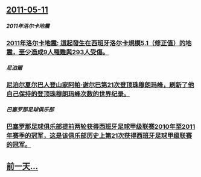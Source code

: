 ## [2011-05-11](/zh/news/2011/05/11/index.md)

##### 2011年洛尔卡地震
### [2011年洛尔卡地震: 這起發生在西班牙洛尔卡規模5.1（修正值）的地震，至少造成9人罹難與293人受傷。](/zh/news/2011/05/11/2011年洛尔卡地震-這起發生在西班牙洛尔卡規模51-修正值-的地震-至少造成9人罹難與293人受傷.md)
##### 尼泊爾
### [尼泊尔夏尔巴人登山家阿帕·谢尔巴第21次登顶珠穆朗玛峰，刷新了他自己保持的登顶珠穆朗玛峰次数的世界纪录。](/zh/news/2011/05/11/尼泊尔夏尔巴人登山家阿帕-谢尔巴第21次登顶珠穆朗玛峰-刷新了他自己保持的登顶珠穆朗玛峰次数的世界纪录.md)
##### 巴塞罗那足球俱乐部
### [巴塞罗那足球俱乐部提前两轮获得西班牙足球甲级联赛2010年至2011年赛季的冠军，这是该俱乐部历史上第21次获得西班牙足球甲级联赛的冠军。](/zh/news/2011/05/11/巴塞罗那足球俱乐部提前两轮获得西班牙足球甲级联赛2010年至2011年赛季的冠军-这是该俱乐部历史上第21次获得西班牙足.md)
## [前一天...](/zh/news/2011/05/10/index.md)

